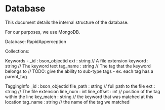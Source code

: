 Database
=========

This document details the internal structure of the database.

For our purposes, we use MongoDB.

Database: RapidApperception

Collections:

Keywords - 
    _id         : bson_objectid
    ext         : string // A file extension
    keyword     : string // The keyword text
    tag_name    : string // The tag that the keyword belongs to
    // TODO: give the ability to sub-type tags - ex. each tag has a parent_tag

TaggingInfo
    _id         : bson_objectid
    file_path   : string // full path to the file
    ext         : string // The file extension
    line_num    : int
    line_offset : int // position of the tag within the line
    key_match   : string // the keyword that was matched at this location
    tag_name    : string // the name of the tag we matched
    
